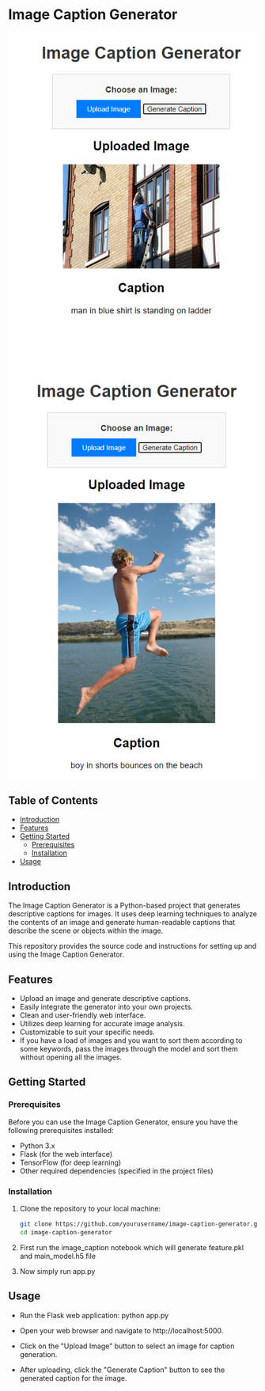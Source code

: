 # Image Caption Generator

![alt text](https://github.com/Aaditya231/Image_caption_generator/blob/main/images/Screenshot%202023-09-13%20005013.png)
![alt text](https://github.com/Aaditya231/Image_caption_generator/blob/main/images/Screenshot%202023-09-13%20005110.png)


## Table of Contents

- [Introduction](#introduction)
- [Features](#features)
- [Getting Started](#getting-started)
  - [Prerequisites](#prerequisites)
  - [Installation](#installation)
- [Usage](#usage)


## Introduction

The Image Caption Generator is a Python-based project that generates descriptive captions for images. It uses deep learning techniques to analyze the contents of an image and generate human-readable captions that describe the scene or objects within the image.

This repository provides the source code and instructions for setting up and using the Image Caption Generator.

## Features

- Upload an image and generate descriptive captions.
- Easily integrate the generator into your own projects.
- Clean and user-friendly web interface.
- Utilizes deep learning for accurate image analysis.
- Customizable to suit your specific needs.
- If you have a load of images and you want to sort them according to some keywords, pass the images through the model and sort them without opening all the images.

## Getting Started

### Prerequisites

Before you can use the Image Caption Generator, ensure you have the following prerequisites installed:

- Python 3.x
- Flask (for the web interface)
- TensorFlow (for deep learning)
- Other required dependencies (specified in the project files)

### Installation

1. Clone the repository to your local machine:

   ```bash
   git clone https://github.com/yourusername/image-caption-generator.git
   cd image-caption-generator
2. First run the image_caption notebook which will generate feature.pkl and main_model.h5 file
3. Now simply run app.py

## Usage
- Run the Flask web application:
python app.py
- Open your web browser and navigate to http://localhost:5000.

- Click on the "Upload Image" button to select an image for caption generation.

- After uploading, click the "Generate Caption" button to see the generated caption for the image.

